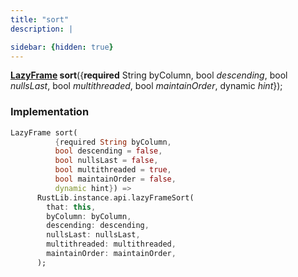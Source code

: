 ```yaml
---
title: "sort"
description: |

sidebar: {hidden: true}
---
```

<span class="dart-code"><strong>[LazyFrame] sort</strong>({<span class="nobr"><strong>required</strong> String byColumn</span>, <span class="nobr">bool <i>descending</i></span>, <span class="nobr">bool <i>nullsLast</i></span>, <span class="nobr">bool <i>multithreaded</i></span>, <span class="nobr">bool <i>maintainOrder</i></span>, <span class="nobr">dynamic <i>hint</i></span>});</span>


### Implementation
```dart
LazyFrame sort(
          {required String byColumn,
          bool descending = false,
          bool nullsLast = false,
          bool multithreaded = true,
          bool maintainOrder = false,
          dynamic hint}) =>
      RustLib.instance.api.lazyFrameSort(
        that: this,
        byColumn: byColumn,
        descending: descending,
        nullsLast: nullsLast,
        multithreaded: multithreaded,
        maintainOrder: maintainOrder,
      );
```

[LazyFrame]: /reference/classes/lazyframe